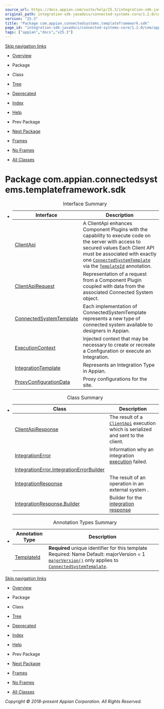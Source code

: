 ```yaml
---
source_url: https://docs.appian.com/suite/help/25.3/integration-sdk-javadocs/connected-systems-core/1.2.0/com/appian/connectedsystems/templateframework/sdk/package-summary.html
original_path: integration-sdk-javadocs/connected-systems-core/1.2.0/com/appian/connectedsystems/templateframework/sdk/package-summary.html
version: "25.3"
title: "Package com.appian.connectedsystems.templateframework.sdk"
page_id: "integration-sdk-javadocs/connected-systems-core/1.2.0/com/appian/connectedsystems/templateframework/sdk/package-summary"
tags: ["appian","docs","v25.3"]
---
```



[Skip navigation links](#skip.navbar.top "Skip navigation links")

-   [Overview](../../../../../overview-summary.html)
-   Package
-   Class
-   [Tree](package-tree.html)
-   [Deprecated](../../../../../deprecated-list.html)
-   [Index](../../../../../index-all.html)
-   [Help](../../../../../help-doc.html)

-   Prev Package
-   [Next Package](../../../../../com/appian/connectedsystems/templateframework/sdk/configuration/package-summary.html)

-   [Frames](../../../../../index.html?com/appian/connectedsystems/templateframework/sdk/package-summary.html)
-   [No Frames](package-summary.html)

-   [All Classes](../../../../../allclasses-noframe.html)

# Package com.appian.connectedsystems.templateframework.sdk

-   <table class="typeSummary" border="0" cellpadding="3" cellspacing="0" summary="Interface Summary table, listing interfaces, and an explanation"><caption><span>Interface Summary</span><span class="tabEnd">&nbsp;</span></caption><tbody><tr><th class="colFirst" scope="col">Interface</th><th class="colLast" scope="col">Description</th></tr></tbody><tbody><tr class="altColor"><td class="colFirst"><a href="../../../../../com/appian/connectedsystems/templateframework/sdk/ClientApi.html" title="interface in com.appian.connectedsystems.templateframework.sdk">ClientApi</a></td><td class="colLast"><div class="block">A ClientApi enhances Component Plugins with the capability to execute code on the server with access to secured values Each Client API must be associated with exactly one <a href="../../../../../com/appian/connectedsystems/templateframework/sdk/ConnectedSystemTemplate.html" title="interface in com.appian.connectedsystems.templateframework.sdk"><code>ConnectedSystemTemplate</code></a> via the <a href="../../../../../com/appian/connectedsystems/templateframework/sdk/TemplateId.html" title="annotation in com.appian.connectedsystems.templateframework.sdk"><code>TemplateId</code></a> annotation.</div></td></tr><tr class="rowColor"><td class="colFirst"><a href="../../../../../com/appian/connectedsystems/templateframework/sdk/ClientApiRequest.html" title="interface in com.appian.connectedsystems.templateframework.sdk">ClientApiRequest</a></td><td class="colLast"><div class="block">Representation of a request from a Component Plugin coupled with data from the associated Connected System object.</div></td></tr><tr class="altColor"><td class="colFirst"><a href="../../../../../com/appian/connectedsystems/templateframework/sdk/ConnectedSystemTemplate.html" title="interface in com.appian.connectedsystems.templateframework.sdk">ConnectedSystemTemplate</a></td><td class="colLast"><div class="block">Each implementation of ConnectedSystemTemplate represents a new type of connected system available to designers in Appian.</div></td></tr><tr class="rowColor"><td class="colFirst"><a href="../../../../../com/appian/connectedsystems/templateframework/sdk/ExecutionContext.html" title="interface in com.appian.connectedsystems.templateframework.sdk">ExecutionContext</a></td><td class="colLast"><div class="block">Injected context that may be necessary to create or recreate a Configuration or execute an Integration.</div></td></tr><tr class="altColor"><td class="colFirst"><a href="../../../../../com/appian/connectedsystems/templateframework/sdk/IntegrationTemplate.html" title="interface in com.appian.connectedsystems.templateframework.sdk">IntegrationTemplate</a></td><td class="colLast"><div class="block">Represents an Integration Type in Appian.</div></td></tr><tr class="rowColor"><td class="colFirst"><a href="../../../../../com/appian/connectedsystems/templateframework/sdk/ProxyConfigurationData.html" title="interface in com.appian.connectedsystems.templateframework.sdk">ProxyConfigurationData</a></td><td class="colLast"><div class="block">Proxy configurations for the site.</div></td></tr></tbody></table>

-   <table class="typeSummary" border="0" cellpadding="3" cellspacing="0" summary="Class Summary table, listing classes, and an explanation"><caption><span>Class Summary</span><span class="tabEnd">&nbsp;</span></caption><tbody><tr><th class="colFirst" scope="col">Class</th><th class="colLast" scope="col">Description</th></tr></tbody><tbody><tr class="altColor"><td class="colFirst"><a href="../../../../../com/appian/connectedsystems/templateframework/sdk/ClientApiResponse.html" title="class in com.appian.connectedsystems.templateframework.sdk">ClientApiResponse</a></td><td class="colLast"><div class="block">The result of a <a href="../../../../../com/appian/connectedsystems/templateframework/sdk/ClientApi.html" title="interface in com.appian.connectedsystems.templateframework.sdk"><code>ClientApi</code></a> execution which is serialized and sent to the client.</div></td></tr><tr class="rowColor"><td class="colFirst"><a href="../../../../../com/appian/connectedsystems/templateframework/sdk/IntegrationError.html" title="class in com.appian.connectedsystems.templateframework.sdk">IntegrationError</a></td><td class="colLast"><div class="block">Information why an integration <a href="../../../../../com/appian/connectedsystems/templateframework/sdk/IntegrationTemplate.html#execute-com.appian.connectedsystems.templateframework.sdk.configuration.ConfigurationDescriptor-com.appian.connectedsystems.templateframework.sdk.configuration.ConfigurationDescriptor-com.appian.connectedsystems.templateframework.sdk.ExecutionContext-">execution</a> failed.</div></td></tr><tr class="altColor"><td class="colFirst"><a href="../../../../../com/appian/connectedsystems/templateframework/sdk/IntegrationError.IntegrationErrorBuilder.html" title="class in com.appian.connectedsystems.templateframework.sdk">IntegrationError.IntegrationErrorBuilder</a></td><td class="colLast">&nbsp;</td></tr><tr class="rowColor"><td class="colFirst"><a href="../../../../../com/appian/connectedsystems/templateframework/sdk/IntegrationResponse.html" title="class in com.appian.connectedsystems.templateframework.sdk">IntegrationResponse</a></td><td class="colLast"><div class="block">The result of an operation in an external system .</div></td></tr><tr class="altColor"><td class="colFirst"><a href="../../../../../com/appian/connectedsystems/templateframework/sdk/IntegrationResponse.Builder.html" title="class in com.appian.connectedsystems.templateframework.sdk">IntegrationResponse.Builder</a></td><td class="colLast"><div class="block">Builder for the <a href="../../../../../com/appian/connectedsystems/templateframework/sdk/IntegrationResponse.html" title="class in com.appian.connectedsystems.templateframework.sdk">integration response</a></div></td></tr></tbody></table>

-   <table class="typeSummary" border="0" cellpadding="3" cellspacing="0" summary="Annotation Types Summary table, listing annotation types, and an explanation"><caption><span>Annotation Types Summary</span><span class="tabEnd">&nbsp;</span></caption><tbody><tr><th class="colFirst" scope="col">Annotation Type</th><th class="colLast" scope="col">Description</th></tr></tbody><tbody><tr class="altColor"><td class="colFirst"><a href="../../../../../com/appian/connectedsystems/templateframework/sdk/TemplateId.html" title="annotation in com.appian.connectedsystems.templateframework.sdk">TemplateId</a></td><td class="colLast"><div class="block"><b>Required</b> unique identifier for this template Required: Name Default: majorVersion = 1 <a href="../../../../../com/appian/connectedsystems/templateframework/sdk/TemplateId.html#majorVersion--"><code>majorVersion()</code></a> only applies to <a href="../../../../../com/appian/connectedsystems/templateframework/sdk/ConnectedSystemTemplate.html" title="interface in com.appian.connectedsystems.templateframework.sdk"><code>ConnectedSystemTemplate</code></a>.</div></td></tr></tbody></table>

[Skip navigation links](#skip.navbar.bottom "Skip navigation links")

-   [Overview](../../../../../overview-summary.html)
-   Package
-   Class
-   [Tree](package-tree.html)
-   [Deprecated](../../../../../deprecated-list.html)
-   [Index](../../../../../index-all.html)
-   [Help](../../../../../help-doc.html)

-   Prev Package
-   [Next Package](../../../../../com/appian/connectedsystems/templateframework/sdk/configuration/package-summary.html)

-   [Frames](../../../../../index.html?com/appian/connectedsystems/templateframework/sdk/package-summary.html)
-   [No Frames](package-summary.html)

-   [All Classes](../../../../../allclasses-noframe.html)

_Copyright © 2018-present Appian Corporation. All Rights Reserved._